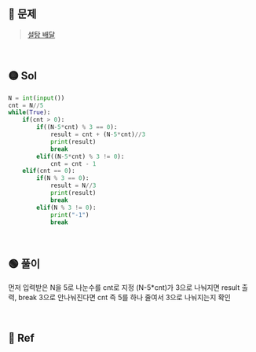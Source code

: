 ## 🔴 문제
> [설탕 배달](https://www.acmicpc.net/problem/2839)

<br/>

## 🟡 Sol
```python
N = int(input())
cnt = N//5
while(True):
    if(cnt > 0):
        if((N-5*cnt) % 3 == 0):
            result = cnt + (N-5*cnt)//3
            print(result)
            break
        elif((N-5*cnt) % 3 != 0):
            cnt = cnt - 1
    elif(cnt == 0):
        if(N % 3 == 0):
            result = N//3
            print(result)
            break
        elif(N % 3 != 0):
            print("-1")
            break
```
<br/>

## 🟢 풀이
먼저 입력받은 N을 5로 나눈수를 cnt로 지정
(N-5\*cnt)가 3으로 나눠지면 result 출력, break
3으로 안나눠진다면 cnt 즉 5를 하나 줄여서 3으로 나눠지는지 확인


<br/>

## 🔵 Ref

